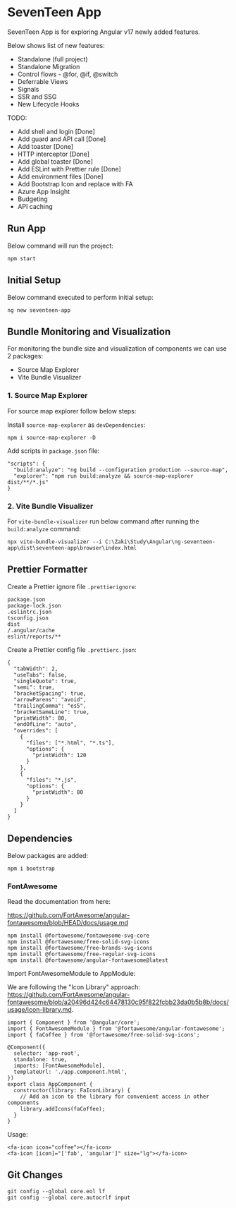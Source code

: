 # SevenTeen App

SevenTeen App is for exploring Angular v17 newly added features.

Below shows list of new features:

- Standalone (full project)
- Standalone Migration
- Control flows - @for, @if, @switch
- Deferrable Views
- Signals
- SSR and SSG
- New Lifecycle Hooks

TODO:

- Add shell and login [Done]
- Add guard and API call [Done]
- Add toaster [Done]
- HTTP interceptor [Done]
- Add global toaster [Done]
- Add ESLint with Prettier rule [Done]
- Add environment files [Done]
- Add Bootstrap Icon and replace with FA
- Azure App Insight
- Budgeting
- API caching

## Run App

Below command will run the project:

```
npm start
```

## Initial Setup

Below command executed to perform initial setup:

```
ng new seventeen-app
```

## Bundle Monitoring and Visualization

For monitoring the bundle size and visualization of components we can use 2 packages:

- Source Map Explorer
- Vite Bundle Visualizer

### 1. Source Map Explorer

For source map explorer follow below steps:

Install `source-map-explorer` as `devDependencies`:

```
npm i source-map-explorer -D
```

Add scripts in `package.json` file:

```
"scripts": {
  "build:analyze": "ng build --configuration production --source-map",
  "explorer": "npm run build:analyze && source-map-explorer dist/**/*.js"
}
```

### 2. Vite Bundle Visualizer

For `vite-bundle-visualizer` run below command after running the `build:analyze` command:

```
npx vite-bundle-visualizer --i C:\Zaki\Study\Angular\ng-seventeen-app\dist\seventeen-app\browser\index.html
```

## Prettier Formatter

Create a Prettier ignore file `.prettierignore`:

```
package.json
package-lock.json
.eslintrc.json
tsconfig.json
dist
/.angular/cache
eslint/reports/**
```

Create a Prettier config file `.prettierc.json`:

```
{
  "tabWidth": 2,
  "useTabs": false,
  "singleQuote": true,
  "semi": true,
  "bracketSpacing": true,
  "arrowParens": "avoid",
  "trailingComma": "es5",
  "bracketSameLine": true,
  "printWidth": 80,
  "endOfLine": "auto",
  "overrides": [
    {
      "files": ["*.html", "*.ts"],
      "options": {
        "printWidth": 120
      }
    },
    {
      "files": "*.js",
      "options": {
        "printWidth": 80
      }
    }
  ]
}

```

## Dependencies

Below packages are added:

```
npm i bootstrap
```

### FontAwesome

Read the documentation from here:

https://github.com/FortAwesome/angular-fontawesome/blob/HEAD/docs/usage.md

```
npm install @fortawesome/fontawesome-svg-core
npm install @fortawesome/free-solid-svg-icons
npm install @fortawesome/free-brands-svg-icons
npm install @fortawesome/free-regular-svg-icons
npm install @fortawesome/angular-fontawesome@latest
```

Import FontAwesomeModule to AppModule:

We are following the "Icon Library" approach:
https://github.com/FortAwesome/angular-fontawesome/blob/a20496d424c64478130c95f822fcbb23da0b5b8b/docs/usage/icon-library.md.

```
import { Component } from '@angular/core';
import { FontAwesomeModule } from '@fortawesome/angular-fontawesome';
import { faCoffee } from '@fortawesome/free-solid-svg-icons';

@Component({
  selector: 'app-root',
  standalone: true,
  imports: [FontAwesomeModule],
  templateUrl: './app.component.html',
})
export class AppComponent {
  constructor(library: FaIconLibrary) {
    // Add an icon to the library for convenient access in other components
    library.addIcons(faCoffee);
  }
}
```

Usage:

```
<fa-icon icon="coffee"></fa-icon>
<fa-icon [icon]="['fab', 'angular']" size="lg"></fa-icon>
```

## Git Changes

```
git config --global core.eol lf
git config --global core.autocrlf input
```